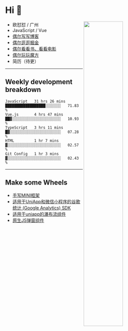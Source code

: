 # Hi 👋

[<img align="right" width="50%" src="https://github-readme-stats.vercel.app/api?username=OUDUIDUI&theme=dark&show_icons=true">](https://metrics.lecoq.io/OUDUIDUI?template=classic&#41;)


-   欧怼怼 / 广州
-   JavaScript / Vue
-   [偶尔写写博客](OUDUIDUI.cn)
-   [偶尔逛逛掘金](https://juejin.cn/user/4309700183594366)
-   [偶尔看看书、看看电影](https://www.yuque.com/books/share/3ee1684b-8e19-4849-b5aa-13d1813ded6d)
-   [偶尔玩玩魔方](https://cubing.com/results/person/2014OUSH01)
-   简历（待更）

---

##  Weekly development breakdown

<!--START_SECTION:waka-->
```text
JavaScript   31 hrs 26 mins  ██████████████████░░░░░░░   71.83 % 
Vue.js       4 hrs 47 mins   ██▓░░░░░░░░░░░░░░░░░░░░░░   10.93 % 
TypeScript   3 hrs 11 mins   █▓░░░░░░░░░░░░░░░░░░░░░░░   07.28 % 
HTML         1 hr 7 mins     ▓░░░░░░░░░░░░░░░░░░░░░░░░   02.57 % 
Git Config   1 hr 3 mins     ▓░░░░░░░░░░░░░░░░░░░░░░░░   02.43 % 
```
<!--END_SECTION:waka-->



---

##  Make some Wheels

- [手写MINI框架](https://github.com/OUDUIDUI/mini)
- [适用于UniApp和微信小程序的谷歌统计 (Google Analytics) SDK](https://github.com/OUDUIDUI/ga-tracker)
- [适用于uniapp的瀑布流组件](https://github.com/OUDUIDUI/uniapp_waterfalls_flow)
- [原生JS弹窗组件](https://github.com/OUDUIDUI/notice-kit)


